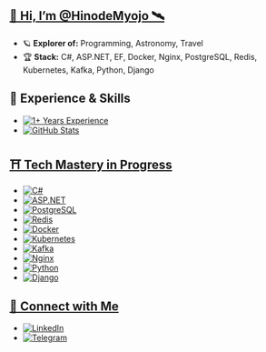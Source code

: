 ## **[🌌 Hi, I’m @HinodeMyojo 🛰️](https://github.com/HinodeMyojo)**

- 🪐 **Explorer of:** Programming, Astronomy, Travel
- 🏆 **Stack:** C#, ASP.NET, EF, Docker, Nginx, PostgreSQL, Redis, Kubernetes, Kafka, Python, Django

## **💼 Experience & Skills**

- [![1+ Years Experience](https://img.shields.io/badge/Experience-1%2B%20Years-brightgreen?style=for-the-badge)](https://github.com/HinodeMyojo)
- [![GitHub Stats](https://github-readme-stats.vercel.app/api?username=HinodeMyojo&show_icons=true&hide_title=true&count_private=true&theme=radical)](https://github.com/HinodeMyojo)

## **[⛩️ Tech Mastery in Progress](https://github.com/HinodeMyojo)**

- [![C#](https://img.shields.io/badge/C%23-239120?logo=c-sharp&logoColor=white&style=for-the-badge)](https://learn.microsoft.com/ru-ru/dotnet/csharp/)
- [![ASP.NET](https://img.shields.io/badge/ASP.NET-512BD4?logo=dotnet&logoColor=white&style=for-the-badge)](https://dotnet.microsoft.com/apps/aspnet)
- [![PostgreSQL](https://img.shields.io/badge/PostgreSQL-316192?logo=postgresql&logoColor=white&style=for-the-badge)](https://www.postgresql.org/)
- [![Redis](https://img.shields.io/badge/Redis-DC382D?logo=redis&logoColor=white&style=for-the-badge)](https://redis.io/)
- [![Docker](https://img.shields.io/badge/Docker-2496ED?logo=docker&logoColor=white&style=for-the-badge)](https://www.docker.com/)
- [![Kubernetes](https://img.shields.io/badge/Kubernetes-326CE5?logo=kubernetes&logoColor=white&style=for-the-badge)](https://kubernetes.io/)
- [![Kafka](https://img.shields.io/badge/Kafka-231F20?logo=apachekafka&logoColor=white&style=for-the-badge)](https://kafka.apache.org/)
- [![Nginx](https://img.shields.io/badge/Nginx-009639?logo=nginx&logoColor=white&style=for-the-badge)](https://nginx.org/)
- [![Python](https://img.shields.io/badge/Python-3776AB?logo=python&logoColor=white&style=for-the-badge)](https://www.python.org/)
- [![Django](https://img.shields.io/badge/Django-092E20?logo=django&logoColor=white&style=for-the-badge)](https://www.djangoproject.com/)

## **[🔭 Connect with Me](https://github.com/HinodeMyojo)**

- [![LinkedIn](https://img.shields.io/badge/LinkedIn-0A66C2?logo=linkedin&logoColor=white&style=for-the-badge)](https://www.linkedin.com/in/egor-semenov-679467273/)
- [![Telegram](https://img.shields.io/badge/Telegram-0088CC?logo=telegram&logoColor=white&style=for-the-badge)](https://t.me/HinodeMyojo)
